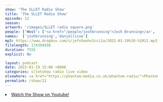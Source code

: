 ```yaml
---
show: 'The SLLET Radio Show'
title: 'The SLLET Radio Show'
episode: 12
season: 
artwork: '/images/SLLET radio square.png'
people: ['Host': ['<a href="/people/joshbrunning">Josh Brunning</a>', '<a href="/people/danjellicoe">Dan Jellicoe</a>']]
names:  ['joshbrunning','danjellicoe']
mp3: https://www.dropbox.com/s/jefx5wohs3cci1a/2022-01-19%20-%2012.mp3?raw=1
filelength: 174394938
duration: 7555
explicit: No

layout: podcast
date: 2022-01-19 15:00 +0000
categories: slletshow radio live video
elsewhere: <a href="https://phantom-media.co.uk/phantom-radio/">Phantom Media</a>
permalink: /show/12
---
```


<li><a href="https://youtu.be/i2TCp6Mfglo">Watch the Show on Youtube!</a></li>
